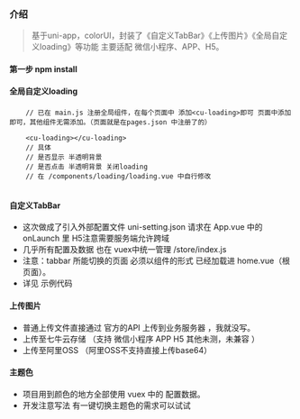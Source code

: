 ### 介绍
> 基于uni-app，colorUI，封装了《自定义TabBar》《上传图片》《全局自定义loading》等功能 主要适配 微信小程序、APP、H5。

#### 第一步 npm install 

#### 全局自定义loading

```
	// 已在 main.js 注册全局组件，在每个页面中 添加<cu-loading>即可 页面中添加即可，其他组件无需添加。（页面就是在pages.json 中注册了的）

	<cu-loading></cu-loading>
	// 具体
	// 是否显示 半透明背景
	// 是否点击 半透明背景 关闭loading
	// 在 /components/loading/loading.vue 中自行修改
	
```

#### 自定义TabBar
- 这次做成了引入外部配置文件  uni-setting.json 请求在 App.vue 中的 onLaunch 里  H5注意需要服务端允许跨域
- 几乎所有配置及数据 也在 vuex中统一管理 /store/index.js
- 注意：tabbar 所能切换的页面 必须以组件的形式 已经加载进 home.vue（根页面）。
- 详见 示例代码
#### 上传图片
- 普通上传文件直接通过 官方的API 上传到业务服务器 ，我就没写。
- 上传至七牛云存储 （支持 微信小程序 APP H5 其他未测，未兼容 ）
- 上传至阿里OSS （阿里OSS不支持直接上传base64）

#### 主题色
- 项目用到颜色的地方全部使用 vuex 中的 配置数据。
- 开发注意写法  有一键切换主题色的需求可以试试



